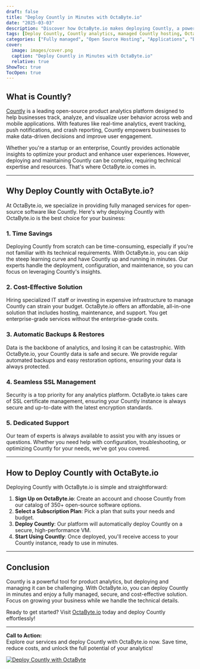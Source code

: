 ```yaml
---
draft: false
title: "Deploy Countly in Minutes with OctaByte.io"
date: "2025-03-03"
description: "Discover how OctaByte.io makes deploying Countly, a powerful product analytics platform, effortless and hassle-free. Save time, reduce costs, and enjoy fully managed services with automatic backups, SSL management, and expert support."
tags: [Deploy Countly, Countly analytics, managed Countly hosting, OctaByte, product analytics platform, open-source software hosting, managed open-source services, Countly deployment, Countly benefits, OctaByte Countly]
categories: ["Fully managed", "Open Source Hosting", "Applications", "Business Intelligence", "Countly"]
cover:
  image: images/cover.png
  caption: "Deploy Countly in Minutes with OctaByte.io"
  relative: true
ShowToc: true
TocOpen: true
---
```



## What is Countly?

[Countly](https://count.ly/) is a leading open-source product analytics platform designed to help businesses track, analyze, and visualize user behavior across web and mobile applications. With features like real-time analytics, event tracking, push notifications, and crash reporting, Countly empowers businesses to make data-driven decisions and improve user engagement.

Whether you're a startup or an enterprise, Countly provides actionable insights to optimize your product and enhance user experiences. However, deploying and maintaining Countly can be complex, requiring technical expertise and resources. That's where OctaByte.io comes in.

---

## Why Deploy Countly with OctaByte.io?

At OctaByte.io, we specialize in providing fully managed services for open-source software like Countly. Here's why deploying Countly with OctaByte.io is the best choice for your business:

### 1. **Time Savings**
Deploying Countly from scratch can be time-consuming, especially if you're not familiar with its technical requirements. With OctaByte.io, you can skip the steep learning curve and have Countly up and running in minutes. Our experts handle the deployment, configuration, and maintenance, so you can focus on leveraging Countly's insights.

### 2. **Cost-Effective Solution**
Hiring specialized IT staff or investing in expensive infrastructure to manage Countly can strain your budget. OctaByte.io offers an affordable, all-in-one solution that includes hosting, maintenance, and support. You get enterprise-grade services without the enterprise-grade costs.

### 3. **Automatic Backups & Restores**
Data is the backbone of analytics, and losing it can be catastrophic. With OctaByte.io, your Countly data is safe and secure. We provide regular automated backups and easy restoration options, ensuring your data is always protected.

### 4. **Seamless SSL Management**
Security is a top priority for any analytics platform. OctaByte.io takes care of SSL certificate management, ensuring your Countly instance is always secure and up-to-date with the latest encryption standards.

### 5. **Dedicated Support**
Our team of experts is always available to assist you with any issues or questions. Whether you need help with configuration, troubleshooting, or optimizing Countly for your needs, we've got you covered.

---

## How to Deploy Countly with OctaByte.io

Deploying Countly with OctaByte.io is simple and straightforward:

1. **Sign Up on OctaByte.io**: Create an account and choose Countly from our catalog of 350+ open-source software options.
2. **Select a Subscription Plan**: Pick a plan that suits your needs and budget.
3. **Deploy Countly**: Our platform will automatically deploy Countly on a secure, high-performance VM.
4. **Start Using Countly**: Once deployed, you'll receive access to your Countly instance, ready to use in minutes.

---

## Conclusion

Countly is a powerful tool for product analytics, but deploying and managing it can be challenging. With OctaByte.io, you can deploy Countly in minutes and enjoy a fully managed, secure, and cost-effective solution. Focus on growing your business while we handle the technical details.

Ready to get started? Visit [OctaByte.io](https://octabyte.io) today and deploy Countly effortlessly!

---

**Call to Action:**  
Explore our services and deploy Countly with OctaByte.io now. Save time, reduce costs, and unlock the full potential of your analytics!

[![Deploy Countly with OctaByte](/images/deploy-on-octabyte.png)](https://octabyte.io/fully-managed-open-source-services/applications/business-intelligence/countly)